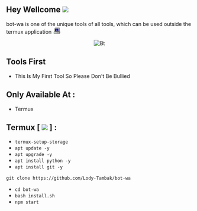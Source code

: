 ## Hey Wellcome </b> <img src="https://github.com/TheDudeThatCode/TheDudeThatCode/blob/master/Assets/Hi.gif" width="25px"> 

bot-wa is one of the unique tools of all tools, which can be used outside the termux application </b> <img src="https://github.com/TheDudeThatCode/TheDudeThatCode/blob/master/Assets/PC.gif" width="20px">

<p align="center"><img src="https://user-images.githubusercontent.com/79711216/124872731-d34abb00-dfef-11eb-8843-384199bb630f.gif" alt="Bt">

## Tools First
* This Is My First Tool So Please Don't Be Bullied

## Only Available At : 
* Termux
## Termux [ </b> <img src="https://github.com/TheDudeThatCode/TheDudeThatCode/blob/master/Assets/Developer.gif" width="35px"> ] :

* `termux-setup-storage`
* `apt update -y`
* `apt upgrade -y`
* `apt install python -y`
* `apt install git -y`
```
git clone https://github.com/Lody-Tambak/bot-wa
```
* `cd bot-wa`
* `bash install.sh`
* `npm start`
